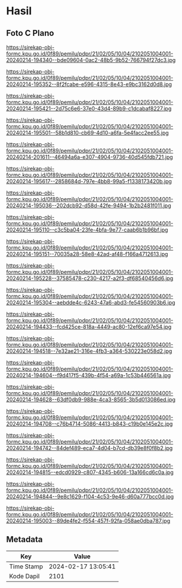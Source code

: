 # Hasil

## Foto C Plano

https://sirekap-obj-formc.kpu.go.id/0f89/pemilu/pdpr/21/02/05/10/04/2102051004001-20240214-194340--bde09604-0ac2-48b5-9b52-766794f27dc3.jpg

https://sirekap-obj-formc.kpu.go.id/0f89/pemilu/pdpr/21/02/05/10/04/2102051004001-20240214-195352--8f2fcabe-e596-4315-8e43-e9bc3162d0d8.jpg

https://sirekap-obj-formc.kpu.go.id/0f89/pemilu/pdpr/21/02/05/10/04/2102051004001-20240214-195421--2d75c6e6-37e0-43d4-89b9-c1dcabaf8227.jpg

https://sirekap-obj-formc.kpu.go.id/0f89/pemilu/pdpr/21/02/05/10/04/2102051004001-20240214-195501--58b1d810-cb69-4d10-a6fa-5e4facc2ee55.jpg

https://sirekap-obj-formc.kpu.go.id/0f89/pemilu/pdpr/21/02/05/10/04/2102051004001-20240214-201611--46494a6a-e307-4904-9736-40d545fdb721.jpg

https://sirekap-obj-formc.kpu.go.id/0f89/pemilu/pdpr/21/02/05/10/04/2102051004001-20240214-195617--2858684d-797e-4bb8-99a5-f1338173420b.jpg

https://sirekap-obj-formc.kpu.go.id/0f89/pemilu/pdpr/21/02/05/10/04/2102051004001-20240214-195036--202dcb92-d58d-42fe-9494-1b2b2481f011.jpg

https://sirekap-obj-formc.kpu.go.id/0f89/pemilu/pdpr/21/02/05/10/04/2102051004001-20240214-195110--c3c5ba04-23fe-4bfa-9e77-caab6b1b96bf.jpg

https://sirekap-obj-formc.kpu.go.id/0f89/pemilu/pdpr/21/02/05/10/04/2102051004001-20240214-195151--70035a28-58e8-42ad-af48-f166a4712613.jpg

https://sirekap-obj-formc.kpu.go.id/0f89/pemilu/pdpr/21/02/05/10/04/2102051004001-20240214-195228--37585478-c230-4217-a2f3-df68540456d6.jpg

https://sirekap-obj-formc.kpu.go.id/0f89/pemilu/pdpr/21/02/05/10/04/2102051004001-20240214-195304--aebdde4c-6243-47a6-abd3-fe54560903b6.jpg

https://sirekap-obj-formc.kpu.go.id/0f89/pemilu/pdpr/21/02/05/10/04/2102051004001-20240214-194433--fcd425ce-818a-4449-ac80-12ef6ca97e54.jpg

https://sirekap-obj-formc.kpu.go.id/0f89/pemilu/pdpr/21/02/05/10/04/2102051004001-20240214-194518--7e32ae21-316e-4fb3-a364-530223e058d2.jpg

https://sirekap-obj-formc.kpu.go.id/0f89/pemilu/pdpr/21/02/05/10/04/2102051004001-20240214-194604--f9d417f5-439b-4f54-a69a-1c53b446561a.jpg

https://sirekap-obj-formc.kpu.go.id/0f89/pemilu/pdpr/21/02/05/10/04/2102051004001-20240214-194628--63df0db9-988e-4ca3-8565-3b5d013086ed.jpg

https://sirekap-obj-formc.kpu.go.id/0f89/pemilu/pdpr/21/02/05/10/04/2102051004001-20240214-194708--c76b4714-5086-4413-b843-c19b0e145e2c.jpg

https://sirekap-obj-formc.kpu.go.id/0f89/pemilu/pdpr/21/02/05/10/04/2102051004001-20240214-194742--84def489-eca7-4d04-b7cd-db39e8f0f8b2.jpg

https://sirekap-obj-formc.kpu.go.id/0f89/pemilu/pdpr/21/02/05/10/04/2102051004001-20240214-194815--edcd0929-c807-4345-b606-13a166cd6c0a.jpg

https://sirekap-obj-formc.kpu.go.id/0f89/pemilu/pdpr/21/02/05/10/04/2102051004001-20240214-194844--9e8c1629-f104-4c53-9e46-d60a777bcc0d.jpg

https://sirekap-obj-formc.kpu.go.id/0f89/pemilu/pdpr/21/02/05/10/04/2102051004001-20240214-195003--89de4fe2-f554-457f-92fa-058ae0dba787.jpg


## Metadata

| Key        | Value               |
| ---------- | ------------------- |
| Time Stamp | 2024-02-17 13:05:41 |
| Kode Dapil | 2101                |



